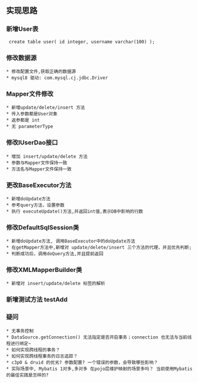 ## 实现思路

### 新增User表
`  create table user(
       id integer,
       username varchar(100)
   );
`

### 修改数据源

    * 修改配置文件,获取正确的数据源
    * mysql8 驱动: com.mysql.cj.jdbc.Driver 
    
### Mapper文件修改

    * 新增update/delete/insert 方法
    * 传入参数都是User对象
    * 返参都是 int 
    * 无 parameterType
    
### 修改IUserDao接口

    * 增加 insert/update/delete 方法
    * 参数与Mapper文件保持一致
    * 方法名与Mapper文件保持一致
    
### 更改BaseExecutor方法

    * 新增doUpdate方法
    * 参考query方法，设置参数
    * 执行 executeUpdate()方法,并返回int值,表示DB中影响的行数
    
### 修改DefaultSqlSession类

    * 新增doUpdate方法, 调用BaseExecutor中的doUpdate方法 
    * 在getMapper方法中,新增对 update/delete/insert 三个方法的代理，并且优先判断;
    * 判断成功后，调用doQuery方法,并且提前返回  

### 修改XMLMapperBuilder类

    * 新增对 insert/update/delete 标签的解析
    
### 新增测试方法 **testAdd**

### 疑问

    * 无事务控制
    * DataSource.getConnection() 无法指定是否开启事务；connection 也无法与当前线程进行绑定~
    * 如何实现跨线程的事务？
    * 如何实现跨线程事务的日志追踪？
    * c3p0 & druid 的优劣? 参数配置? 一个错误的参数，会导致哪些影响？
    * 实际场景中, Mybatis 1对多,多对多 在pojo层维护映射的场景多吗？ 当前使用Mybatis的最佳实践是怎样的? 


